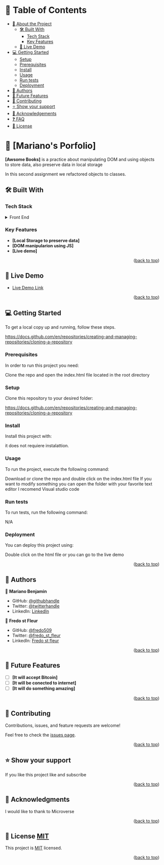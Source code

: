 <a name="readme-top"></a>


<div align="center">  
  
  <br/>
  

</div>

<!-- TABLE OF CONTENTS -->

# 📗 Table of Contents

- [📖 About the Project](#about-project)
  - [🛠 Built With](#built-with)
    - [Tech Stack](#tech-stack)
    - [Key Features](#key-features)
  - [🚀 Live Demo](#live-demo)
- [💻 Getting Started](#getting-started)
  - [Setup](#setup)
  - [Prerequisites](#prerequisites)
  - [Install](#install)
  - [Usage](#usage)
  - [Run tests](#run-tests)
  - [Deployment](#triangular_flag_on_post-deployment)
- [👥 Authors](#authors)
- [🔭 Future Features](#future-features)
- [🤝 Contributing](#contributing)
- [⭐️ Show your support](#support)
- [🙏 Acknowledgements](#acknowledgements)
- [❓ FAQ](#faq)
- [📝 License](#license)

<!-- PROJECT DESCRIPTION -->

# 📖 [Mariano's Porfolio] <a name="about-project"></a>

**[Awsome Books]** is a practice about manipulating DOM and using objects to store data, also preserve data in local storage

In this second assignment we refactored objects to classes. 

## 🛠 Built With <a name="built-with"></a>

### Tech Stack <a name="tech-stack"></a>

<details>
  <summary>Front End</summary>
  <ul>
    <li><a href="https://reactjs.org/">Html</a></li>
  </ul>
  <ul>
    <li><a href="https://reactjs.org/">Classes</a></li>
  </ul>
  <ul>
    <li><a href="https://reactjs.org/">Flex-box</a></li>
  </ul>
  <ul>
    <li><a href="https://reactjs.org/">DOM</a></li>
  </ul>
</details>

<!-- Features -->

### Key Features <a name="key-features"></a>

- **[Local Storage to preserve data]**
- **[DOM manipularion using JS]**
- **[Live demo]**

<p align="right">(<a href="#readme-top">back to top</a>)</p>

<!-- LIVE DEMO -->

## 🚀 Live Demo <a name="live-demo"></a>


- [Live Demo Link](https://benja27.github.io/awsomebooks/)

<p align="right">(<a href="#readme-top">back to top</a>)</p>

<!-- GETTING STARTED -->

## 💻 Getting Started <a name="getting-started"></a>

To get a local copy up and running, follow these steps.

https://docs.github.com/en/repositories/creating-and-managing-repositories/cloning-a-repository

### Prerequisites

In order to run this project you need:

Clone the repo and open the index.html file located in the root directory
<!--
Example command:

```sh
 gem install rails
```
 -->

### Setup

Clone this repository to your desired folder:

https://docs.github.com/en/repositories/creating-and-managing-repositories/cloning-a-repository

<!--
Example commands:

```sh
  cd my-folder
  git clone git@github.com:myaccount/my-project.git
```
--->

### Install

Install this project with:

it does not requiere instalattion.

<!--
Example command:

```sh
  cd my-project
  gem install
```
--->

### Usage

To run the project, execute the following command:

Download or clone the repo and double click on the index.html file 
If you want to modify something you can open the folder with your favorite text editor
I recomend Visual studio code
<!--
Example command:

```sh
  rails server
```
--->

### Run tests

To run tests, run the following command:

N/A

<!--
Example command:

```sh
  bin/rails test test/models/article_test.rb
```
--->

### Deployment

You can deploy this project using:

Double click on the html file or you can go to the live demo
<!--
Example:

```sh

```
 -->

<p align="right">(<a href="#readme-top">back to top</a>)</p>

<!-- AUTHORS -->

## 👥 Authors <a name="authors"></a>

👤 **Mariano Benjamin**

- GitHub: [@githubhandle](https://github.com/benja27)
- Twitter: [@twitterhandle](https://twitter.com/@rksne123)
- LinkedIn: [LinkedIn](www.linkedin.com/in/mariano-benjamin-mendez-garcia-a50856177)

👤 **Fredo st Fleur**

- GitHub: [@fredo509](https://github.com/fredo509)
- Twitter: [@fredo_st_fleur](https://twitter.com/Fredo_st_fleur?t=OEPwMJjspBTEnTevArv0HA&s=09)
- LinkedIn: [Fredo st fleur](https://www.linkedin.com/in/fredo-st-fleur-0b41a122a)


<p align="right">(<a href="#readme-top">back to top</a>)</p>

<!-- FUTURE FEATURES -->

## 🔭 Future Features <a name="future-features"></a>

- [ ] **[It will accept Bitcoin]**
- [ ] **[It will be conected to internet]**
- [ ] **[It will do something amazing]**

<p align="right">(<a href="#readme-top">back to top</a>)</p>

<!-- CONTRIBUTING -->

## 🤝 Contributing <a name="contributing"></a>

Contributions, issues, and feature requests are welcome!

Feel free to check the [issues page](../../issues/).

<p align="right">(<a href="#readme-top">back to top</a>)</p>

<!-- SUPPORT -->

## ⭐️ Show your support <a name="support"></a>

If you like this project like and subscribe

<p align="right">(<a href="#readme-top">back to top</a>)</p>

<!-- ACKNOWLEDGEMENTS -->

## 🙏 Acknowledgments <a name="acknowledgements"></a>

I would like to thank to Microverse 

<p align="right">(<a href="#readme-top">back to top</a>)</p>

<!-- FAQ (optional) -->


<!-- LICENSE -->

## 📝 License <a name="license" href="https://choosealicense.com/licenses/mit/">MIT</a>

This project is [MIT](https://choosealicense.com/licenses/mit/) licensed.

<p align="right">(<a href="#readme-top">back to top</a>)</p>
